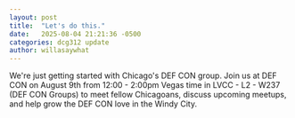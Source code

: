 ```yaml
---
layout: post
title:  "Let's do this."
date:   2025-08-04 21:21:36 -0500
categories: dcg312 update
author: willasaywhat
---
```

We're just getting started with Chicago's DEF CON group. Join us at DEF CON on August 9th from 12:00 - 2:00pm Vegas time in LVCC - L2 - W237 (DEF CON Groups) to meet fellow Chicagoans, discuss upcoming meetups, and help grow the DEF CON love in the Windy City.

